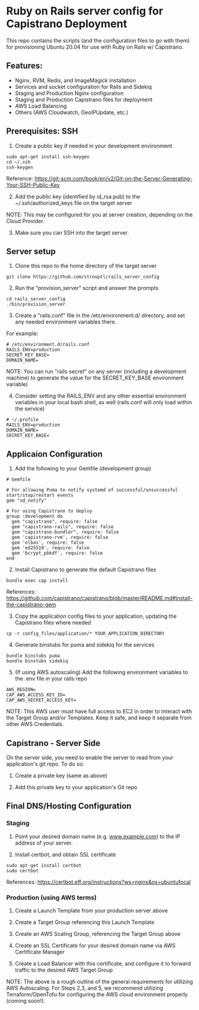 # Ruby on Rails server config for Capistrano Deployment

This repo contains the scripts (and the configuration files to go with them) for provisioning Ubuntu 20.04 for use with Ruby on Rails w/ Capistrano.

## Features:
- Nginx, RVM, Redis, and ImageMagick installation
- Services and socket configuration for Rails and Sidekiq
- Staging and Production Nginx configuration
- Staging and Production Capistrano files for deployment
- AWS Load Balancing
- Others (AWS Cloudwatch, GeoIPUpdate, etc.)


## Prerequisites: SSH
1. Create a public key if needed in your development environment

 ```
 sudo apt-get install ssh-keygen
 cd ~/.ssh
 ssh-keygen
 ```

 Reference: https://git-scm.com/book/en/v2/Git-on-the-Server-Generating-Your-SSH-Public-Key

2. Add the public key (identified by id_rsa.pub) to the ~/.ssh/authorized_keys file on the target server

NOTE: This may be configured for you at server creation, depending on the Cloud Provider.

3. Make sure you can SSH into the target server.

## Server setup
1. Clone this repo to the home directory of the target server

```
git clone https://github.com/strouptl/rails_server_config
```

2. Run the "provision_server" script and answer the prompts

```
cd rails_server_config
./bin/provision_server
```

3. Create a "rails.conf" file in the /etc/environment.d/ directory, and set any needed environment variables there.

For example:
```
# /etc/environment.d/rails.conf
RAILS_ENV=production
SECRET_KEY_BASE=
DOMAIN_NAME=
```

NOTE: You can run "rails secret" on any server (including a development machine) to generate the value for the SECRET_KEY_BASE environment variable)

4. Consider setting the RAILS_ENV and any other essential environment variables in your local bash shell, as well (rails.conf will only load within the service)

```
# ~/.profile
RAILS_ENV=production
DOMAIN_NAME=
SECRET_KEY_BASE=
```

## Applicaion Configuration
1. Add the following to your Gemfile (development group)

```
# Gemfile

# For allowing Puma to notify systemd of successful/unsuccessful start/stop/restart events
gem "sd_notify"

# For using Capistrano to deploy
group :development do
  gem "capistrano", require: false
  gem "capistrano-rails", require: false
  gem "capistrano-bundler", require: false
  gem 'capistrano-rvm', require: false
  gem 'elbas', require: false
  gem 'ed25519', require: false
  gem 'bcrypt_pbkdf', require: false
end
```

2. Install Capistrano to generate the default Capistrano files

```
bundle exec cap install
```

References: https://github.com/capistrano/capistrano/blob/master/README.md#install-the-capistrano-gem

3. Copy the application config files to your application, updating the Capistrano files where needed

```
cp -r config_files/application/* YOUR_APPLICATION_DIRECTORY
```

4. Generate binstubs for puma and sidekiq for the services

```
bundle binstubs puma
bundle binstubs sidekiq
```

5. (If using AWS autoscaling) Add the following environment variables to the .env file in your rails repo

```
AWS_REGION=
CAP_AWS_ACCESS_KEY_ID=
CAP_AWS_SECRET_ACCESS_KEY=
```

NOTE: This AWS user must have full access to EC2 in order to interact with the Target Group and/or Templates. Keep it safe, and keep it separate from other AWS Credentials.

## Capistrano - Server Side

On the server side, you need to enable the server to read from your application's git repo. To do so:

1. Create a private key (same as above)

2. Add this private key to your application's Git repo

## Final DNS/Hosting Configuration 

### Staging

1. Point your desired domain name (e.g. www.example.com) to the IP address of your server.

2. Install certbot, and obtain SSL certificate

```
sudo apt-get install certbot
sudo certbot
```

References: https://certbot.eff.org/instructions?ws=nginx&os=ubuntufocal

### Production (using AWS terms)

1. Create a Launch Template from your production server above

2. Create a Target Group referencing this Launch Template

3. Create an AWS Scaling Group, referencing the Target Group above

4. Create an SSL Certificate for your desired domain name via AWS Certificate Manager

5. Create a Load Balancer with this certificate, and configure it to forward traffic to the desired AWS Target Group

NOTE: The above is a rough outline of the general requirements for utilizing AWS Autoscaling. For Steps 2,3, and 5, we recommend utilizing Terraform/OpenTofu for configuring the AWS cloud environment properly (coming soon!).
